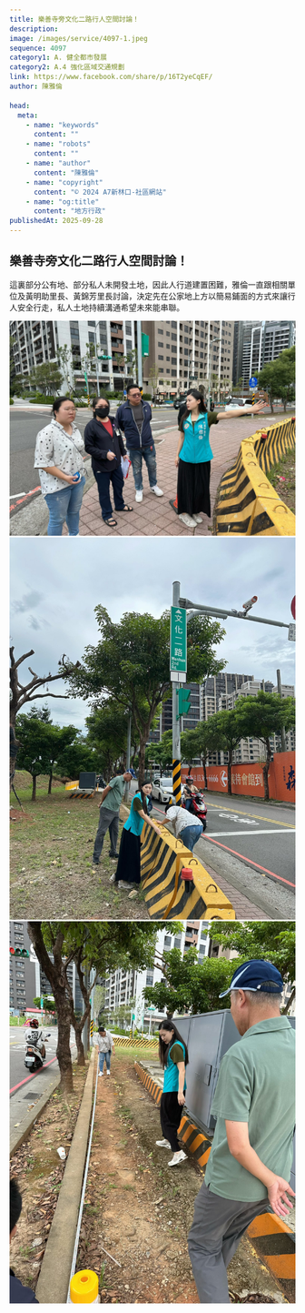 ```yaml
---
title: 樂善寺旁文化二路行人空間討論！
description:
image: /images/service/4097-1.jpeg
sequence: 4097
category1: A. 健全都市發展
category2: A.4 強化區域交通規劃
link: https://www.facebook.com/share/p/16T2yeCqEF/
author: 陳雅倫

head:
  meta:
    - name: "keywords"
      content: ""
    - name: "robots"
      content: ""
    - name: "author"
      content: "陳雅倫"
    - name: "copyright"
      content: "© 2024 A7新林口-社區網站"
    - name: "og:title"
      content: "地方行政"
publishedAt: 2025-09-28
---
```


## 樂善寺旁文化二路行人空間討論！

這裏部分公有地、部分私人未開發土地，因此人行道建置困難，雅倫一直跟相關單位及黃明助里長、黃錦芳里長討論，決定先在公家地上方以簡易鋪面的方式來讓行人安全行走，私人土地持續溝通希望未來能串聯。

![s4097-1.jpeg](/images/service/s4097-1.jpeg)
![s4097-2.jpeg](/images/service/s4097-2.jpeg)
![s4097-3.jpeg](/images/service/s4097-3.jpeg)
